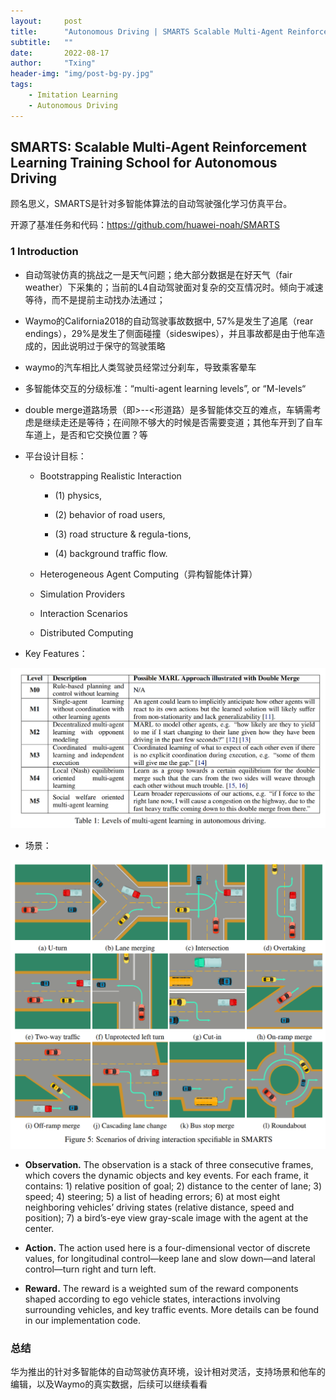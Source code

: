 ```yaml
---
layout:     post
title:      "Autonomous Driving | SMARTS Scalable Multi-Agent Reinforcement Learning Training School for Autonomous Driving (Huawei)"
subtitle:   ""
date:       2022-08-17
author:     "Txing"
header-img: "img/post-bg-py.jpg"
tags:
    - Imitation Learning
    - Autonomous Driving
---
```


## SMARTS: Scalable Multi-Agent Reinforcement Learning Training School for Autonomous Driving

 顾名思义，SMARTS是针对多智能体算法的自动驾驶强化学习仿真平台。

开源了基准任务和代码：https://github.com/huawei-noah/SMARTS

### 1 Introduction

- 自动驾驶仿真的挑战之一是天气问题；绝大部分数据是在好天气（fair weather）下采集的；当前的L4自动驾驶面对复杂的交互情况时。倾向于减速等待，而不是提前主动找办法通过；
-  Waymo的California2018的自动驾驶事故数据中, 57%是发生了追尾（rear endings），29%是发生了侧面碰撞（sideswipes），并且事故都是由于他车造成的，因此说明过于保守的驾驶策略
- waymo的汽车相比人类驾驶员经常过分刹车，导致乘客晕车

- 多智能体交互的分级标准：“multi-agent learning levels”, or “M-levels“

- double merge道路场景（即>--<形道路）是多智能体交互的难点，车辆需考虑是继续走还是等待；在间隙不够大的时候是否需要变道；其他车开到了自车车道上，是否和它交换位置？等

- 平台设计目标：

  - Bootstrapping Realistic Interaction

    - (1) physics,

    - (2) behavior of road users, 

    - (3) road structure & regula-tions, 

    - (4) background traffic flow.

  - Heterogeneous Agent Computing（异构智能体计算）

  - Simulation Providers

  - Interaction Scenarios

  - Distributed Computing

- Key Features：

![Levels of multi-agent learning in autonomous driving](https://raw.githubusercontent.com/txing-casia/txing-casia.github.io/master/img/20220817-1.png)

- 场景：

![Levels of multi-agent learning in autonomous driving](https://raw.githubusercontent.com/txing-casia/txing-casia.github.io/master/img/20220817-2.png)

- **Observation.** The observation is a stack of three consecutive frames, which covers the dynamic objects and key events. For each frame, it contains: 1) relative position of goal; 2) distance to the center of lane; 3) speed; 4) steering; 5) a list of heading errors; 6) at most eight neighboring vehicles’ driving states (relative distance, speed and position); 7) a bird’s-eye view gray-scale image with the agent at the center.

- **Action.** The action used here is a four-dimensional vector of discrete values, for longitudinal control—keep lane and slow down—and lateral control—turn right and turn left. 

- **Reward.** The reward is a weighted sum of the reward components shaped according to ego vehicle states, interactions involving surrounding vehicles, and key traffic events. More details can be found in our implementation code.

### 总结

华为推出的针对多智能体的自动驾驶仿真环境，设计相对灵活，支持场景和他车的编辑，以及Waymo的真实数据，后续可以继续看看
